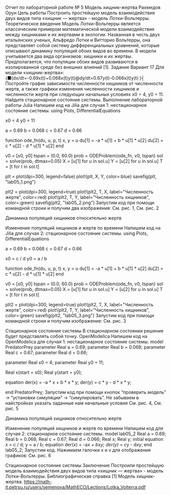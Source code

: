 Отчет по лабораторной работе № 5
Модель хищник-жертва
Рахмедов Орун
Цель работы
Построить простейшую модель взаимодействия двух видов типа «хищник — жертва» - модель Лотки-Вольтерры.
Теоретическое введение
Модель Лотки-Вольтерры является классическим примером математической модели взаимодействия между хищниками и их жертвами в экологии. Названная в честь двух итальянских ученых, Альфредо Лотки и Витторио Вольтерры, она представляет собой систему дифференциальных уравнений, которые описывают динамику популяций обоих видов во времени.
В модели учитывается два вида организмов: хищники и их жертвы. Предполагается, что популяции обоих видов развиваются в изолированной среде без внешних влияний [1].
Задание
Вариант 17 
Для модели «хищник-жертва»:
{■(dx/dt=-0.69x(t)+0.068x(t)y(t)@dy/dt=0.67y(t)-0.066x(t)y(t) )┤
Постройте график зависимости численности хищников от численности жертв, а также графики изменения численности хищников и численности жертв при следующих начальных условиях x0 = 4, y0 = 11. Найдите стационарное состояние системы.
Выполнение лабораторной работы
Julia
Напишем код на Jilia для случая 1: нестационарное состояние системы.
using Plots, DifferentialEquations

x0 = 4
y0 = 11

a = 0.69
b = 0.068
c = 0.67
d = 0.66

function ode_fn(du, u, p, t)
    x, y = u
    du[1] = -a * u[1] + b * u[1] * u[2]
    du[2] = c * u[2] - d * u[1] * u[2]
end

v0 = [x0, y0]
tspan = (0.0, 60.0)
prob = ODEProblem(ode_fn, v0, tspan)
sol = solve(prob, dtmax=0.05)
X = [u[1] for u in sol.u]
Y = [u[2] for u in sol.u]
T = [t for t in sol.t]

plt = plot(dpi=300, legend=false)
plot!(plt, X, Y, color=:blue)
savefig(plt, "lab05_1.png")

plt2 = plot(dpi=300, legend=true)
plot!(plt2, T, X, label="Численность жертв", color=:red)
plot!(plt2, T, Y, label="Численность хищников", color=:green)
savefig(plt2, "lab05_2.png")
Запустим код при помощи командной строки и получим два изображения: Cм. рис. 1, Cм. рис. 2
 
Динамика популяций хищников относительно жертв
 
Изменение популяций хищников и жертв по времени
Напишем код на Jilia для случая 2: стационарное состояние системы.
using Plots, DifferentialEquations

a = 0.69
b = 0.068
c = 0.67
d = 0.66 

x0 = c / d 
y0 = a / b

function ode_fn(du, u, p, t)
    x, y = u
    du[1] = -a * u[1] + b * u[1] * u[2]
    du[2] = c * u[2] - d * u[1] * u[2]
end

v0 = [x0, y0]
tspan = (0.0, 60.0)
prob = ODEProblem(ode_fn, v0, tspan)
sol = solve(prob, dtmax=0.05)
X = [u[1] for u in sol.u]
Y = [u[2] for u in sol.u]
T = [t for t in sol.t]

plt2 = plot(dpi=300, legend=true)
plot!(plt2, T, X, label="Численность жертв", color=:red)
plot!(plt2, T, Y, label="Численность хищников", color=:green)
savefig(plt2, "lab05_3.png")
Запустим код при помощи командной строки и получим изображениe: Cм. рис. 3
 
Стационарное состояние системы
В стационарном состоянии решение будет представлять собой точку.
OpenModelica
Напишем код на OpenModelica для случая 1: нестационарное состояние системы.
model PredatorPrey
parameter Real a = 0.69;
parameter Real b = 0.068;
parameter Real c = 0.67;
parameter Real d = 0.66;

parameter Real x0 = 4;
parameter Real y0 = 11;

Real x(start = x0);
Real y(start = y0);

equation
der(x) = -a * x + b * x * y;
der(y) = c * y - d * x * y;

end PredatorPrey;
Запустим код при помощи кнопок “проверить модель” -> “установки симуляции” -> “симулировать”. Не забываем в найстройках указать заданные нам начальные условия Cм. рис. 4, Cм. рис. 5
 
Динамика популяций хищников относительно жертв
 
Изменение популяций хищников и жертв по времени
Напишем код для случая 2: стационарное состояние системы.
model lab05_2
Real a = 0.69;
Real b = 0.068;
Real c = 0.67;
Real d = 0.066;
Real x;
Real y;
initial equation
x = c / d;
y = a / b;
equation
der(x) = -a*x + b*x*y;
der(y) = c*y - d*x*y;
end lab05_2;
Запустим код. Нажимаем галочки x и v для отображения графиков: Cм. рис. 6
 
Стационарное состояние системы
Заключение
Построили простейшую модель взаимодействия двух видов типа «хищник — жертва» - модель Лотки-Вольтерры.
Библиографическая справка
[1] Модель хищник-жертва: https://math-it.petrsu.ru/users/semenova/MathECO/Lections/Lotka_Volterra.pdf
